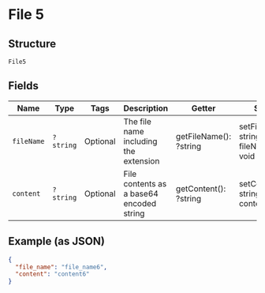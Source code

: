 
# File 5

## Structure

`File5`

## Fields

| Name | Type | Tags | Description | Getter | Setter |
|  --- | --- | --- | --- | --- | --- |
| `fileName` | `?string` | Optional | The file name including the extension | getFileName(): ?string | setFileName(?string fileName): void |
| `content` | `?string` | Optional | File contents as a base64 encoded string | getContent(): ?string | setContent(?string content): void |

## Example (as JSON)

```json
{
  "file_name": "file_name6",
  "content": "content6"
}
```

